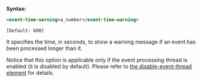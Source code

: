 **Syntax:**

```xml
<event-time-warning>a_number</event-time-warning>
```

`[Default: 600]`

It specifies the time, in seconds, to show a warning message if an event
has been processed longer than it.

Notice that this option is applicable only if the event processing
thread is enabled (it is disabled by default). Please refer to [the disable-event-thread element]({{site.baseurl}}/zk_config_ref/the_disable_event_thread_element)
for details.



